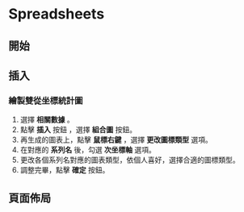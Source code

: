 # Spreadsheets

## 開始

## 插入

### 繪製雙從坐標統計圖

1. 選擇 **相關數據** 。
2. 點擊 **插入** 按鈕 ，選擇 **組合圖** 按鈕。
3. 再生成的圖表上，點擊 **鼠標右鍵** ，選擇 **更改圖標類型** 選項。
4. 在對應的 **系列名** 後，勾選 **次坐標軸** 選項。
5. 更改各個系列名對應的圖表類型，依個人喜好，選擇合適的圖標類型。
6. 調整完畢，點擊 **確定** 按鈕。



## 頁面佈局

